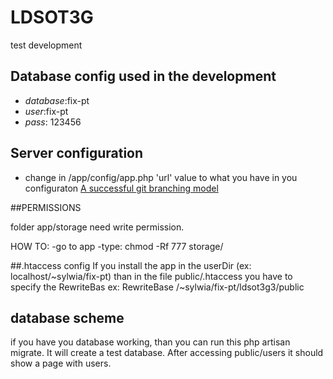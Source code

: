 LDSOT3G
=======
test development

## Database config used in the development

* *database*:fix-pt
* *user*:fix-pt
* *pass*: 123456

## Server configuration

* change in /app/config/app.php 'url' value to what you have in you configuraton
[A successful git branching model](http://nvie.com/posts/a-successful-git-branching-model/) 


##PERMISSIONS

folder app/storage need write permission. 

HOW TO:
-go to app
-type: chmod -Rf 777 storage/


##.htaccess config
If you install the app in the userDir (ex: localhost/~sylwia/fix-pt)
than in the file public/.htaccess you have to specify the RewriteBas
ex: RewriteBase /~sylwia/fix-pt/ldsot3g3/public 

## database scheme
if you have you database working, than you can run this php artisan migrate. It will create a test database. After accessing public/users
it should show a page with users.
